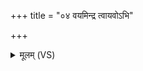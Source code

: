+++
title = "०४ वयमिन्द्र त्वायवोऽभि"

+++
<details><summary>मूलम् (VS)</summary>

व॒यमि॑न्द्र त्वा॒यवो॒ऽभि प्र णो॑नुमो वृषन्। वि॒द्धि त्वस्य नो॑ वसो ॥
</details>